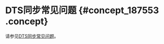 # DTS同步常见问题 {#concept_187553 .concept}

请参见[DTS同步常见问题](https://help.aliyun.com/knowledge_list/43513.html)。

